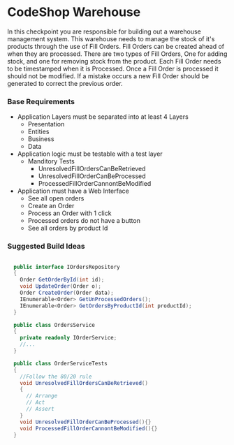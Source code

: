 CodeShop Warehouse
==================

In this checkpoint you are responsible for building out a warehouse management system. This warehouse needs to manage the stock of it's products through the use of Fill Orders. Fill Orders can be created ahead of when they are processed. There are two types of Fill Orders, One for adding stock, and one for removing stock from the product. Each Fill Order needs to be timestamped when it is Processed. Once a Fill Order is processed it should not be modified. If a mistake occurs a new Fill Order should be generated to correct the previous order. 

### Base Requirements
  - Application Layers must be separated into at least 4 Layers
    - Presentation
    - Entities
    - Business
    - Data
  - Application logic must be testable with a test layer
    - Manditory Tests
      - UnresolvedFillOrdersCanBeRetrieved
      - UnresolvedFillOrderCanBeProcessed
      - ProcessedFillOrderCannontBeModified
  - Application must have a Web Interface
    - See all open orders
    - Create an Order
    - Process an Order with 1 click
    - Processed orders do not have a button
    - See all orders by product Id


### Suggested Build Ideas

```csharp

  public interface IOrdersRepository
  {
    Order GetOrderById(int id);
    void UpdateOrder(Order o);
    Order CreateOrder(Order data);
    IEnumerable<Order> GetUnProcessedOrders();
    IEnumerable<Order> GetOrdersByProductId(int productId);
  }

  public class OrdersService
  {
    private readonly IOrderService;
    //...
  }

  public class OrderServiceTests
  {
    //Follow the 80/20 rule
    void UnresolvedFillOrdersCanBeRetrieved()
    {
      // Arrange
      // Act
      // Assert
    }
    void UnresolvedFillOrderCanBeProcessed(){}
    void ProcessedFillOrderCannontBeModified(){}
  }

```
